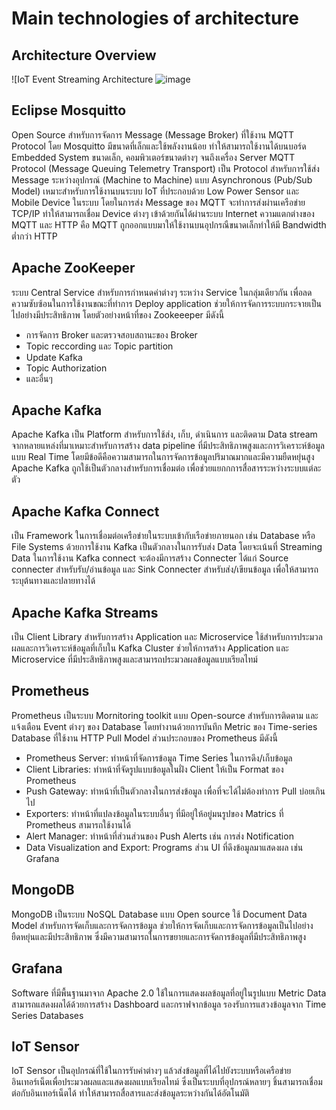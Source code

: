 # Main technologies of architecture

## Architecture Overview

![IoT Event Streaming Architecture ![image](https://github.com/user-attachments/assets/e0574075-9b00-4868-a49f-54fb8b1b50b0)


## Eclipse Mosquitto

Open Source สำหรับการจัดการ Message (Message Broker) ที่ใช้งาน MQTT Protocol โดย Mosquitto มีขนาดที่เล็กและใช้พลังงานน้อย ทำให้สามารถใช้งานได้บนบอร์ด Embedded System ขนาดเล็ก, คอมพิวเตอร์ขนาดต่างๆ จนถึงเครื่อง Server
MQTT Protocol (Message Queuing Telemetry Transport) เป็น Protocol สำหรับการใช้ส่ง Message ระหว่างอุปกรณ์ (Machine to Machine) แบบ Asynchronous (Pub/Sub Model) เหมาะสำหรับการใช้งานบนระบบ IoT ที่ประกอบด้วย Low Power Sensor และ Mobile Device ในระบบ โดยในการส่ง Message ของ MQTT จะทำการส่งผ่านเครือข่าย TCP/IP ทำให้สามารถเชื่อม Device ต่างๆ เข้าด้วยกันได้ผ่านระบบ Internet ความแตกต่างของ MQTT และ HTTP คือ MQTT ถูกออกแบบมาให้ใช้งานบนอุปกรณืขนาดเล็กทำให้มี Bandwidth ต่ำกว่า HTTP


## Apache ZooKeeper

ระบบ Central Service สำหรับการกำหนดค่าต่างๆ ระหว่าง Service ในกลุ่มเดียวกัน เพื่อลดความซับซ้อนในการใช้งานขณะที่ทำการ Deploy application ช่วยให้การจัดการระบบกระจายเป็นไปอย่างมีประสิทธิภาพ โดยตัวอย่างหน้าที่ของ Zookeeeper มีดังนี้
- การจัดการ Broker และตรวจสอบสถานะของ Broker
- Topic reccording และ Topic partition
- Update Kafka
- Topic Authorization
- และอื่นๆ

## Apache Kafka

Apache Kafka เป็น Platform สำหรับการใช้ส่ง, เก็บ, ดำเนินการ และติดตาม Data stream จากหลายแหล่งที่มาเหมาะสำหรับการสร้าง data pipeline ที่มีประสิทธิภาพสูงและการวิเคราะห์ข้อมูลแบบ Real Time โดยมีข้อดีคือความสามารถในการจัดการข้อมูลปริมาณมากและมีความยืดหยุ่นสูง 
Apache Kafka ถูกใช้เป็นตัวกลางสำหรับการเชื่อมต่อ เพื่อช่วยแยกกการสื่อสารระหว่างระบบแต่ละตัว 


## Apache Kafka Connect

เป็น Framework ในการเชื่อมต่อเครือข่ายในระบบเข้ากับเรือข่ายภายนอก เช่น Database หรือ File Systems ด้วยการใช้งาน Kafka เป็นตัวกลางในการรับส่ง Data โดยจะเน้นที่ Streaming Data ในการใช้งาน Kafka connect จะต้องมีการสร้าง Connecter ได้แก่ Source connecter สำหรับรับ/อ่านข้อมูล และ Sink Connecter สำหรับส่ง/เขียนข้อมูล เพื่อให้สามารถระบุต้นทางและปลายทางได้


## Apache Kafka Streams

เป็น Client Library สำหรับการสร้าง Application และ Microservice ใช้สำหรับการประมวลผลและการวิเคราะห์ข้อมูลที่เก็บใน Kafka Cluster ช่วยให้การสร้าง Application และ Microservice ที่มีประสิทธิภาพสูงและสามารถประมวลผลข้อมูลแบบเรียลไทม์

## Prometheus

Prometheus เป็นระบบ Mornitoring toolkit แบบ Open-source สำหรับการติดตาม และแจ้งเตือน Event ต่างๆ ของ Database โดยทำงานด้วยการบันทึก Metric ของ Time-series Database ที่ใช้งาน HTTP Pull Model
ส่วนประกอบของ Prometheus มีดังนี้
- Prometheus Server: ทำหน้าที่จัดการข้อมูล Time Series ในการดึง/เก็บข้อมูล
- Client Libraries: ทำหน้าที่จัดรูปแบบข้อมูลในฝั่ง Client ให้เป็น Format ของ Prometheus
- Push Gateway: ทำหน้าที่เป็นตัวกลางในการส่งข้อมูล เพื่อที่จะได้ไม่ต้องทำการ Pull บ่อยเกินไป
- Exporters: ทำหน้าที่แปลงข้อมูลในระบบอื่นๆ ที่มีอยู่ให้อยู่มนรูปของ Matrics ที่ Prometheus สามารถใช้งานได้
- Alert Manager: ทำหน้าที่ส่วนส่วนของ Push Alerts เช่น การส่ง Notification
- Data Visualization and Export: Programs ส่วน UI ที่ดึงข้อมูลมาแสดงผล เช่น Grafana

## MongoDB

MongoDB เป็นระบบ NoSQL Database แบบ Open source ใช้ Document Data Model สำหรับการจัดเก็บและการจัดการข้อมูล ช่วยให้การจัดเก็บและการจัดการข้อมูลเป็นไปอย่างยืดหยุ่นและมีประสิทธิภาพ ซึ่งมีความสามารถในการขยายและการจัดการข้อมูลที่มีประสิทธิภาพสูง

## Grafana

Software ที่มีพื้นฐานมาจาก Apache 2.0 ใช้ในการแสดงผลข้อมูลที่อยู่ในรูปแบบ Metric Data สามารถแสดงผลได้ด้วยการสร้าง Dashboard และกราฟจากข้อมูล รองรับการแสวงข้อมูลจาก Time Series Databases 

## IoT Sensor

IoT Sensor เป็นอุปกรณ์ที่ใช้ในการรับค่าต่างๆ แล้วส่งข้อมูลที่ได้ไปยังระบบหรือเครือข่ายอินเทอร์เน็ตเพื่อประมวลผลและแสดงผลแบบเรียลไทม์ ซึ่งเป็นระบบที่อุปกรณ์หลายๆ ชิ้นสามารถเชื่อมต่อกับอินเทอร์เน็ตได้ ทำให้สามารถสื่อสารและส่งข้อมูลระหว่างกันได้อัตโนมัติ
